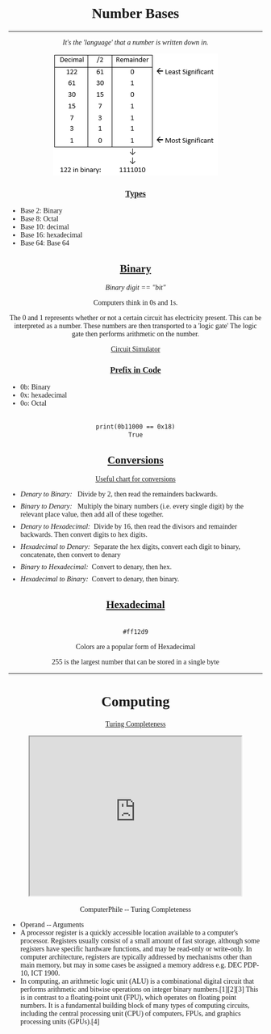 <style>
@import url('https://fonts.googleapis.com/css2?family=Kufam&display=swap');

* {
    font-family: 'Kufam', cursive;
    text-align: center;
}

ul, li {
    text-align: left;
}

h2, h3 {
    text-decoration: underline;
}

li em {
    margin-right: 7px;
}

.chart li {
    margin-bottom: 8px;
}
</style>

<h1>Number Bases</h1>

---

<em>It's the 'language' that a number is written down in.</em>

<img src="./binary_to_Decimal.png">

<h3>Types</h3>

<ul>
<li>Base 2: Binary</li>
<li>Base 8: Octal</li>
<li>Base 10: decimal</li>
<li>Base 16: hexadecimal</li>
<li>Base 64: Base 64</li>
</ul>

<h2>Binary</h2>

<em>Binary digit == "bit"</em>

<p>Computers think in 0s and 1s.</p>
<p>The 0 and 1 represents whether or not a certain circuit has electricity present. This can be interpreted as a number. These numbers are then transported to a 'logic gate' The logic gate then performs arithmetic on the number.</p>

<a href="https://circuitverse.org/">Circuit Simulator</a>

<h3>Prefix in Code</h3>

<ul>
<li>0b: Binary</li>
<li>0x: hexadecimal</li>
<li>0o: Octal</li>
</ul>

```

print(0b11000 == 0x18)
True

```

<h2>Conversions</h2>

<a href="https://cheatography.com/deleted-56036/cheat-sheets/data-representation-aqa-computer-science/">Useful
chart for conversions</a>

<ul class="chart">
<li><em>Denary to Binary:</em> Divide by 2, then read the remainders backwards.</li>
<li><em>Binary to Denary:</em> Multiply the binary numbers (i.e. every single digit) by the relevant place value, then add all of these together.</li>
<li><em>Denary to Hexadecimal:</em>Divide by 16, then read the divisors and remainder backwards. Then convert digits to hex digits.</li>
<li><em>Hexa­dec­imal to Denary:</em>Separate the hex digits, convert each digit to binary, concat­enate, then convert to denary</li>
<li><em>Binary to Hexa­dec­imal:</em>Convert to denary, then hex.</li>
<li><em>Hexa­dec­imal to Binary:</em>Convert to denary, then binary.</li>
</ul>

<h2>Hexadecimal</h2>

```

#ff12d9

```

<p>Colors are a popular form of Hexadecimal</p>
<p>255 is the largest number that can be stored in a single byte</p>

<hr>

<h1>Computing</h1>
<a href="https://en.wikipedia.org/wiki/Turing_completeness">Turing Completeness</a>
<p>
<iframe width="420" height="315" src="https://www.youtube.com/watch?v=RPQD7-AOjMI"></iframe>
</p>
<p>ComputerPhile -- Turing Completeness</p>

<ul>
<li>Operand -- Arguments</li>
<li>A processor register is a quickly accessible location available to a computer's processor. Registers usually consist of a small amount of fast storage, although some registers have specific hardware functions, and may be read-only or write-only. In computer architecture, registers are typically addressed by mechanisms other than main memory, but may in some cases be assigned a memory address e.g. DEC PDP-10, ICT 1900.</li>
<li>In computing, an arithmetic logic unit (ALU) is a combinational digital circuit that performs arithmetic and bitwise operations on integer binary numbers.[1][2][3] This is in contrast to a floating-point unit (FPU), which operates on floating point numbers. It is a fundamental building block of many types of computing circuits, including the central processing unit (CPU) of computers, FPUs, and graphics processing units (GPUs).[4]</li>
</ul>
